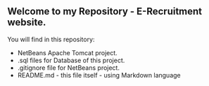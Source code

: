 ## Welcome to my Repository - E-Recruitment website.
You will find in this repository:
- NetBeans Apache Tomcat project.
- .sql files for Database of this project.
- .gitignore file for NetBeans project.
- README.md - this file itself - using Markdown language
